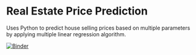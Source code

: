 # Real Estate Price Prediction
Uses Python to predict house selling prices based on multiple parameters by applying multiple linear regression algorithm.

[![Binder](https://mybinder.org/badge_logo.svg)](https://mybinder.org/v2/gh/devanirudh98/RE_Price_Prediction/main)
